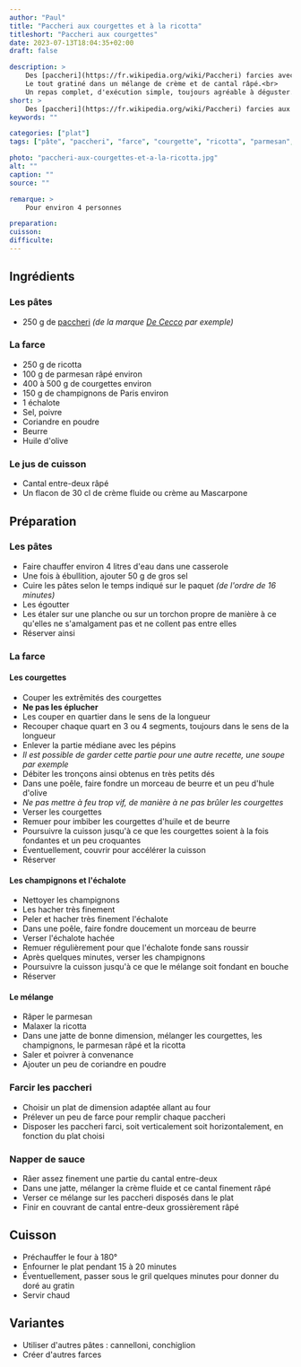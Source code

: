 ```yaml
---
author: "Paul"
title: "Paccheri aux courgettes et à la ricotta"
titleshort: "Paccheri aux courgettes"
date: 2023-07-13T18:04:35+02:00
draft: false

description: >
    Des [paccheri](https://fr.wikipedia.org/wiki/Paccheri) farcies avec un mélange de courgettes, champignons, parmesan et ricotta.<br>
    Le tout gratiné dans un mélange de crème et de cantal râpé.<br>
    Un repas complet, d'exécution simple, toujours agréable à déguster.
short: >
    Des [paccheri](https://fr.wikipedia.org/wiki/Paccheri) farcies aux courgettes et à la ricotta
keywords: ""

categories: ["plat"]
tags: ["pâte", "paccheri", "farce", "courgette", "ricotta", "parmesan", "cantal", "entre-deux", "crème fluide", "crème au mascarpone", "champignon", "cannelloni", "conchiglioni"]

photo: "paccheri-aux-courgettes-et-a-la-ricotta.jpg"
alt: ""
caption: ""
source: ""

remarque: >
    Pour environ 4 personnes

preparation: 
cuisson: 
difficulte:
---
```



## Ingrédients
### Les pâtes
- 250 g de [paccheri](https://fr.wikipedia.org/wiki/Paccheri) *(de la marque [De Cecco](https://www.dececco.com/fr_fr/product/paccheri-n-125/) par exemple)*
### La farce
- 250 g de ricotta
- 100 g de parmesan râpé environ
- 400 à 500 g de courgettes environ
- 150 g de champignons de Paris environ
- 1 échalote
- Sel, poivre
- Coriandre en poudre
- Beurre
- Huile d'olive
### Le jus de cuisson
- Cantal entre-deux râpé
- Un flacon de 30 cl de crème fluide ou crème au Mascarpone
## Préparation
### Les pâtes
- Faire chauffer environ 4 litres d'eau dans une casserole
- Une fois à ébullition, ajouter 50 g de gros sel
- Cuire les pâtes selon le temps indiqué sur le paquet *(de l'ordre de 16 minutes)*
- Les égoutter
- Les étaler sur une planche ou sur un torchon propre de manière à ce qu'elles ne s'amalgament pas et ne collent pas entre elles
- Réserver ainsi
### La farce
#### Les courgettes
- Couper les extrêmités des courgettes
- **Ne pas les éplucher**
- Les couper en quartier dans le sens de la longueur
- Recouper chaque quart en 3 ou 4 segments, toujours dans le sens de la longueur
- Enlever la partie médiane avec les pépins
- *Il est possible de garder cette partie pour une autre recette, une soupe par exemple*
- Débiter les tronçons ainsi obtenus en très petits dés
- Dans une poêle, faire fondre un morceau de beurre et un peu d'hule d'olive
- *Ne pas mettre à feu trop vif, de manière à ne pas brûler les courgettes*
- Verser les courgettes 
- Remuer pour imbiber les courgettes d'huile et de beurre
- Poursuivre la cuisson jusqu'à ce que les courgettes soient à la fois fondantes et un peu croquantes
- Éventuellement, couvrir pour accélérer la cuisson
- Réserver
#### Les champignons et l'échalote
- Nettoyer les champignons
- Les hacher très finement
- Peler et hacher très finement l'échalote
- Dans une poêle, faire fondre doucement un morceau de beurre
- Verser l'échalote hachée
- Remuer régulièrement pour que l'échalote fonde sans roussir
- Après quelques minutes, verser les champignons
- Poursuivre la cuisson jusqu'à ce que le mélange soit fondant en bouche
- Réserver
#### Le mélange
- Râper le parmesan
- Malaxer la ricotta
- Dans une jatte de bonne dimension, mélanger les courgettes, les champignons, le parmesan râpé et la ricotta
- Saler et poivrer à convenance
- Ajouter un peu de coriandre en poudre
### Farcir les paccheri
- Choisir un plat de dimension adaptée allant au four
- Prélever un peu de farce pour remplir chaque paccheri
- Disposer les paccheri farci, soit verticalement soit horizontalement, en fonction du plat choisi
### Napper de sauce
- Râer assez finement une partie du cantal entre-deux
- Dans une jatte, mélanger la crème fluide et ce cantal finement râpé
- Verser ce mélange sur les paccheri disposés dans le plat
- Finir en couvrant de cantal entre-deux grossièrement râpé
## Cuisson
- Préchauffer le four à 180°
- Enfourner le plat pendant 15 à 20 minutes
- Éventuellement, passer sous le gril quelques minutes pour donner du doré au gratin
- Servir chaud
## Variantes
- Utiliser d'autres pâtes : cannelloni, conchiglion
- Créer d'autres farces


